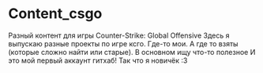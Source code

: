 # Content_csgo
Разный контент для игры Counter-Strike: Global Offensive
Здесь я выпускаю разные проекты по игре ксго. Где-то мои. А где то взяты (которые сложно найти или старые).
В основном ищу что-то полезное
И это мой первый аккаунт гитхаб! Так что я новичёк :З
